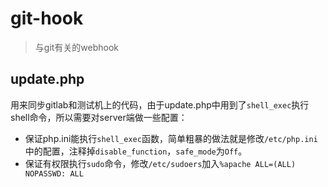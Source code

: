 git-hook
=========

> 与git有关的webhook

update.php
----------
用来同步gitlab和测试机上的代码，由于update.php中用到了`shell_exec`执行shell命令，所以需要对server端做一些配置：

* 保证php.ini能执行`shell_exec`函数，简单粗暴的做法就是修改`/etc/php.ini`中的配置，注释掉`disable_function`，`safe_mode`为`Off`。
* 保证有权限执行`sudo`命令，修改`/etc/sudoers`加入`%apache ALL=(ALL) NOPASSWD: ALL`

